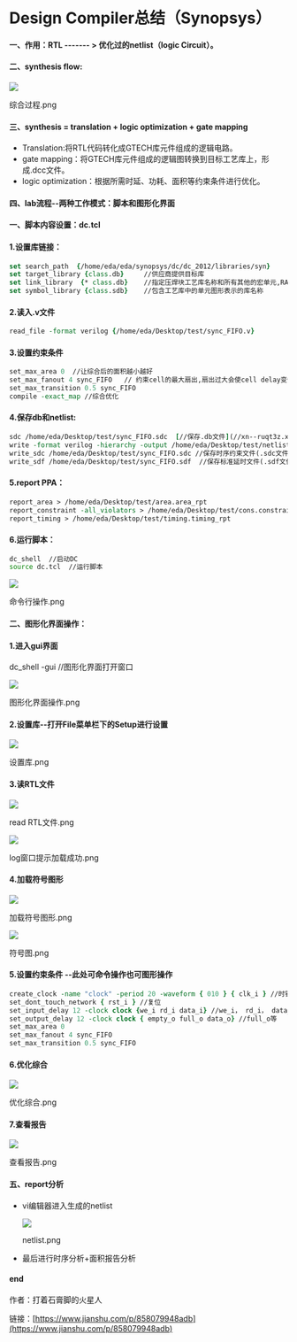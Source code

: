 # Design Compiler总结（Synopsys）
#### 一、作用：RTL ------- > 优化过的netlist（logic Circuit）。

#### 二、synthesis flow:

![](vx_images/299884116252881.webp)

综合过程.png

#### 三、synthesis = translation + logic optimization + gate mapping

*   Translation:将RTL代码转化成GTECH库元件组成的逻辑电路。
*   gate mapping：将GTECH库元件组成的逻辑图转换到目标工艺库上，形成.dcc文件。
*   logic optimization：根据所需时延、功耗、面积等约束条件进行优化。

#### 四、lab流程--两种工作模式：脚本和图形化界面

#### 一、脚本内容设置：dc.tcl

#### 1.设置库链接：

```Tcl
set search_path  {/home/eda/eda/synopsys/dc/dc_2012/libraries/syn}
set target_library {class.db}     //供应商提供目标库
set link_library  {* class.db}    //指定压焊块工艺库名称和所有其他的宏单元,RAM、ROM等
set symbol_library {class.sdb}    //包含工艺库中的单元图形表示的库名称

```

#### 2.读入.v文件

```Tcl
read_file -format verilog {/home/eda/Desktop/test/sync_FIFO.v}  
```

#### 3.设置约束条件

```Tcl
set_max_area 0  //让综合后的面积越小越好
set_max_fanout 4 sync_FIFO   // 约束cell的最大扇出,扇出过大会使cell delay变慢
set_max_transition 0.5 sync_FIFO  
compile -exact_map //综合优化

```

#### 4.保存db和netlist:

```Tcl
sdc /home/eda/Desktop/test/sync_FIFO.sdc  [//保存.db文件](//xn--ruqt3z.xn--db-zg3cw96f)
write -format verilog -hierarchy -output /home/eda/Desktop/test/netlist.v
write_sdc /home/eda/Desktop/test/sync_FIFO.sdc //保存时序约束文件(.sdc文件)
write_sdf /home/eda/Desktop/test/sync_FIFO.sdf  //保存标准延时文件(.sdf文件)

```

#### 5.report PPA：

```Tcl
report_area > /home/eda/Desktop/test/area.area_rpt
report_constraint -all_violators > /home/eda/Desktop/test/cons.constraint_rpt
report_timing > /home/eda/Desktop/test/timing.timing_rpt

```

#### 6.运行脚本：

```Bash
dc_shell  //启动DC
source dc.tcl  //运行脚本

```

![](vx_images/294864116249162.webp)

命令行操作.png

#### 二、图形化界面操作：

#### 1.进入gui界面

dc\_shell -gui //图形化界面打开窗口

![](vx_images/291724116239687.webp)

图形化界面操作.png

#### 2.设置库--打开File菜单栏下的Setup进行设置

![](vx_images/287604116243816.webp)

设置库.png

#### 3.读RTL文件

![](vx_images/285534116254512.webp)

read RTL文件.png

![](vx_images/282404116247038.webp)

log窗口提示加载成功.png

#### 4.加载符号图形

![](vx_images/278244116235623.webp)

加载符号图形.png

![](vx_images/275184116246099.webp)

符号图.png

#### 5.设置约束条件 --此处可命令操作也可图形操作

```Tcl
create_clock -name "clock" -period 20 -waveform { 010 } { clk_i } //时钟约束条件
set_dont_touch_network { rst_i } //复位
set_input_delay 12 -clock clock {we_i rd_i data_i} //we_i， rd_i， data_i
set_output_delay 12 -clock clock { empty_o full_o data_o} //full_o等
set_max_area 0
set_max_fanout 4 sync_FIFO
set_max_transition 0.5 sync_FIFO

```

#### 6.优化综合

![](vx_images/273044116257303.webp)

优化综合.png

#### 7.查看报告

![](vx_images/269964116236355.webp)

查看报告.png

#### 五、report分析

*   vi编辑器进入生成的netlist
    
    ![](vx_images/265894116236796.webp)
    
    netlist.png
    
*   最后进行时序分析+面积报告分析
    

#### end

作者：打着石膏脚的火星人

链接：[https://www.jianshu.com/p/858079948adb](https://www.jianshu.com/p/858079948adb)